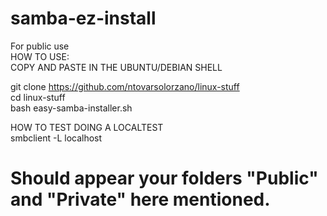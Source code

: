 # samba-ez-install

For public use  
HOW TO USE:  
COPY AND PASTE IN THE UBUNTU/DEBIAN SHELL  
  
git clone https://github.com/ntovarsolorzano/linux-stuff  
cd linux-stuff  
bash easy-samba-installer.sh  

HOW TO TEST DOING A LOCALTEST  
smbclient -L localhost  
# Should appear your folders "Public" and "Private" here mentioned. 
